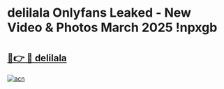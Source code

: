 # delilala Onlyfans Leaked - New Video & Photos March 2025 !npxgb

# <h2><a href="https://zjmhlc.iuczelnia.edu.pl?title=delilala&ref=npxgb">🔗👉 🔴 delilala</a></h2>

[![acn](https://github.com/user-attachments/assets/0f9c940e-d8b0-45ae-aac7-cd30a18b3e1c)](https://zjmhlc.iuczelnia.edu.pl?title=delilala&ref=npxgb)

